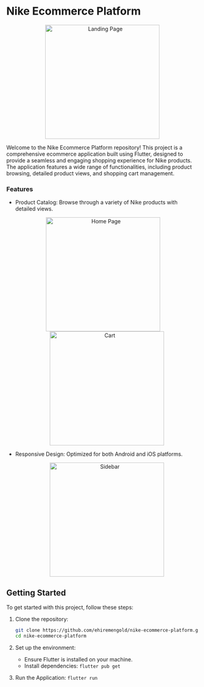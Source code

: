 # Nike Ecommerce Platform

  <!-- ![Landing Page](appScreenshots/landing.jpg) -->
  <p align="center">
    <img src="appScreenshots/landing.jpg" alt="Landing Page" width="300"/>
  </p>
Welcome to the Nike Ecommerce Platform repository! This project is a comprehensive ecommerce application built using Flutter, designed to provide a seamless and engaging shopping experience for Nike products. The application features a wide range of functionalities, including product browsing, detailed product views, and shopping cart management.

### Features

- Product Catalog: Browse through a variety of Nike products with detailed views.
  <p align="center">
    <img src="appScreenshots/home.jpg" alt="Home Page" width="300"  style="margin-right: 20px"/>
    <img src="appScreenshots/addedToCart.jpg" alt="Cart" width="300"/>
  </p>
- Responsive Design: Optimized for both Android and iOS platforms.
  <p align="center">
    <img src="appScreenshots/sidebar.jpg" alt="Sidebar" width="300"/>
  </p>

## Getting Started

To get started with this project, follow these steps:

1. Clone the repository:

   ```bash
   git clone https://github.com/ehiremengold/nike-ecommerce-platform.git
   cd nike-ecommerce-platform

   ```

2. Set up the environment:
   - Ensure Flutter is installed on your machine.
   - Install dependencies: `flutter pub get`
3. Run the Application: `flutter run`
